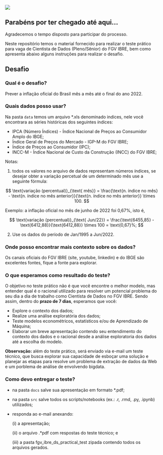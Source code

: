 ![](https://portalibre.fgv.br/sites/default/themes/custom/portalibre/logo.png)

## Parabéns por ter chegado até aqui...

Agradecemos o tempo disposto para participar do processo.

Neste repositório temos o material fornecido para realizar o teste prático para vaga de Cientista de Dados (Pleno/Sênior) do FGV IBRE, bem como apresenta abaixo alguns instruções para realizar o desafio.

## Desafio

### Qual é o desafio?

Prever a inflação oficial do Brasil mês a mês até o final do ano 2022.

### Quais dados posso usar?

Na pasta `data` temos um arquivo *.xls denominado indices, nele você encontrara as séries históricas dos seguintes índices:

+ IPCA (Número Índices) - Índice Nacional de Preços ao Consumidor Amplo do IBGE;
+ Índice Geral de Preços do Mercado - IGP-M do FGV IBRE;
+ Índice de Preços ao Consumidor (IPC);
+ INCC-M - Índice Nacional de Custo da Construção (INCC) do FGV IBRE;

Notas: 

1. todos os valores no arquivo de dados representam números índices, se desejar obter a variação percetual de um determinado mês use a seguinte fórmula:

$$
\text{variação (percentual)}_{\text{ mês}} = \frac{\text{n. índice no mês} - \text{n. índice no mês anterior}}{\text{n. índice no mês anterior}} \times 100.
$$

Exemplo: a inflação oficial no mês de junho de 2022 foi 0,67%, isto é, 

$$
\text{variação (percentual)}_{\text{ Jun/22}} = \frac{\text{6455,85} - \text{6412,88}}{\text{6412,88}} \times 100 = \text{0,67}%;
$$


2. Use os dados do período de Jan/1995 a Jun/2022.


### Onde posso encontrar mais contexto sobre os dados?

Os canais oficiais do FGV IBRE (site, youtube, linkedin) e do IBGE são excelentes fontes, fique a fonte para explorar.

### O que esperamos como resultado do teste?

O objetivo no teste prático não é que você encontre o melhor modelo, mas entender qual é o racional utilizado para resolver um potencial problema do seu dia a dia de trabalho como Cientista de Dados no FGV IBRE. Sendo assim, dentro do __prazo de 7 dias__, esperamos que você:

+ Explore o contexto dos dados;
+ Realize uma análise exploratória dos dados; 
+ Teste modelos econométricos, estatísticos e/ou de Aprendizado de Máquina;
+ Elaborar um breve apresentação contendo seu entendimento do contexto dos dados e o racional desde a análise exploratoria dos dados até a escolha do modelo.

__Observação:__ além do teste prático, será enviado via e-mail um teste técnico, que busca explorar sua capacidade de esboçar uma solução e planejar as etapas para resolve um problema de extração de dados da Web e um porblema de análise de envolvendo bigdata. 

### Como devo entregar o teste?

+ na pasta `docs` salve sua apresentação em formato *.pdf;

+ na pasta `src` salve todos os scripts/notebooks (ex.: .r, .rmd, .py, .ipynb) utilizados;
+ responda ao e-mail anexando: 

  (i) a apresentação;

  (ii) o arquivo .*pdf com respostas do teste técnico; e

  (iii) a pasta fgv_ibre_ds_practical_test zipada contendo todos os arquivos gerados.


